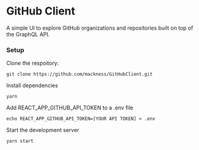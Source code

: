 # GitHub Client

A simple UI to explore GitHub organizations and repositories built on top of the GraphQL API.

### Setup

Clone the respoitory:

```
git clone https://github.com/mackness/GitHubClient.git
```

Install dependencies

```
yarn
```

Add REACT_APP_GITHUB_API_TOKEN to a .env file

```
echo REACT_APP_GITHUB_API_TOKEN=[YOUR API TOKEN] > .env
```

Start the development server

```
yarn start
```
